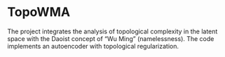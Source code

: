# TopoWMA
The project integrates the analysis of topological complexity in the latent space with the Daoist concept of “Wu Ming” (namelessness). The code implements an autoencoder with topological regularization.
